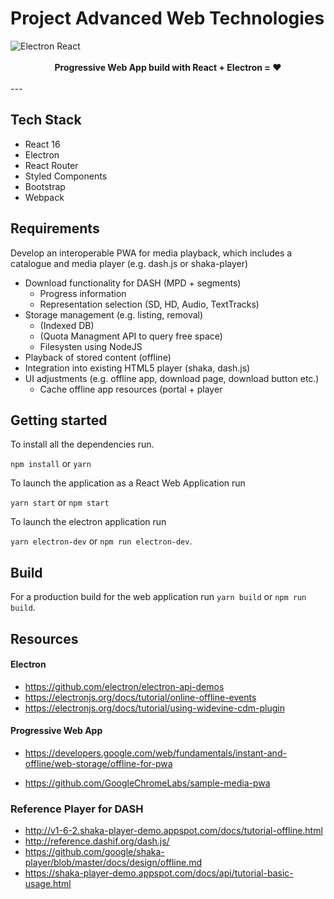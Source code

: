 # Project Advanced Web Technologies

<img src="https://blog.jscrambler.com/content/images/2016/12/electron_react1.png" alt="Electron React" align="center" />

<br />
<br />

<div align="center"><strong>Progressive Web App build with React + Electron = ❤️</strong></div>
<br />
---

## Tech Stack

* React 16
* Electron
* React Router
* Styled Components
* Bootstrap
* Webpack

## Requirements

Develop an interoperable PWA for media playback, which includes a catalogue and media player (e.g. dash.js or shaka-player)

* Download functionality for DASH (MPD + segments)
  * Progress information
  * Representation selection (SD, HD, Audio, TextTracks)
* Storage management (e.g. listing, removal)
  * (Indexed DB)
  * (Quota Managment API to query free space)
  * Filesysten using NodeJS
* Playback of stored content (offline)
* Integration into existing HTML5 player (shaka, dash.js)
* UI adjustments (e.g. offline app, download page, download button etc.)
  * Cache offline app resources (portal + player

## Getting started

To install all the dependencies run.

`npm install` or `yarn`

To launch the application as a React Web Application run

`yarn start` or `npm start`

To launch the electron application run

`yarn electron-dev` or `npm run electron-dev`.

## Build

For a production build for the web application run `yarn build` or `npm run build`.

## Resources

#### Electron

* https://github.com/electron/electron-api-demos
* https://electronjs.org/docs/tutorial/online-offline-events
* https://electronjs.org/docs/tutorial/using-widevine-cdm-plugin

#### Progressive Web App

* https://developers.google.com/web/fundamentals/instant-and-offline/web-storage/offline-for-pwa

* https://github.com/GoogleChromeLabs/sample-media-pwa

### Reference Player for DASH

* http://v1-6-2.shaka-player-demo.appspot.com/docs/tutorial-offline.html
* http://reference.dashif.org/dash.js/
* https://github.com/google/shaka-player/blob/master/docs/design/offline.md
* https://shaka-player-demo.appspot.com/docs/api/tutorial-basic-usage.html
